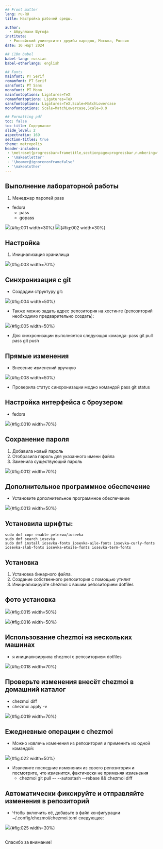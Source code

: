 ```yaml
---
## Front matter
lang: ru-RU
title: Настройка рабочей среды.

author:
  - Абдуллахи Шугофа
institute:
  - Российский университет дружбы народов, Москва, Россия
date: 16 март 2024

## i18n babel
babel-lang: russian
babel-otherlangs: english

## Fonts
mainfont: PT Serif
romanfont: PT Serif
sansfont: PT Sans
monofont: PT Mono
mainfontoptions: Ligatures=TeX
romanfontoptions: Ligatures=TeX
sansfontoptions: Ligatures=TeX,Scale=MatchLowercase
monofontoptions: Scale=MatchLowercase,Scale=0.9

## Formatting pdf
toc: false
toc-title: Содержание
slide_level: 2
aspectratio: 169
section-titles: true
theme: metropolis
header-includes:
 - \metroset{progressbar=frametitle,sectionpage=progressbar,numbering=fraction}
 - '\makeatletter'
 - '\beamer@ignorenonframefalse'
 - '\makeatother'
---
```


## Выполнение лабораторной работы
1. Менеджер паролей pass
 - fedora 
   - pass
   - gopass

![ ](image/1.jpg){#fig:001 width=30%}       ![ ](image/2.jpg){#fig:002 width=30%}

## Настройка
1. Инициализация хранилища

![ ](image/3.jpg){#fig:003 width=70%}

## Синхронизация с git
- Создадим структуру git:

![ ](image/4.jpg){#fig:004 width=50%}

- Также можно задать адрес репозитория на хостинге (репозиторий необходимо предварительно создать):

 ![ ](image/5.jpg){#fig:005 width=50%}

- Для синхронизации выполняется следующая команда:
     pass git pull
     pass git push

## Прямые изменения

- Внесение изменений вручную

 ![ ](image/8.jpg){#fig:008 width=50%}

- Проверила статус синхронизации модно командой
     pass git status

## Настройка интерфейса с броузером

- fedora

 ![ ](image/10.jpg){#fig:0010 width=70%}

## Сохранение пароля
1. Добавила новый пароль
2. Отобразила пароль для указанного имени файла
3. Заменила существующий пароль

![ ](image/12.jpg){#fig:0012 width=70%}

## Дополнительное программное обеспечение
- Установите дополнительное программное обеспечение

![ ](image/13.jpg){#fig:0013 width=50%}

## Установила шрифты:
  
    sudo dnf copr enable peterwu/iosevka
    sudo dnf search iosevka
    sudo dnf install iosevka-fonts iosevka-aile-fonts iosevka-curly-fonts iosevka-slab-fonts iosevka-etoile-fonts iosevka-term-fonts

## Установка

1. Установка бинарного файла.
2. Создание собственного репозитория с помощью утилит
3. Инициализируйте chezmoi с вашим репозиторием dotfiles

## фото установка

![ ](image/15.jpg){#fig:0015 width=50%}

![ ](image/16.jpg){#fig:0016 width=50%}

## Использование chezmoi на нескольких машинах

- я инициализируила chezmoi c репозиторием dotfiles

![ ](image/18.jpg){#fig:0018 width=70%}

## Проверьте изменения внесёт chezmoi в домашний каталог
- chezmoi diff
- chezmoi apply -v

![ ](image/19.jpg){#fig:0019 width=70%}

## Ежедневные операции c chezmoi

- Можно извлечь изменения из репозитория и применить их одной командой:

![ ](image/22.jpg){#fig:022 width=50%}
 
- Извлеките последние изменения из своего репозитория и посмотрите, что изменится, фактически не применяя изменения
  - chezmoi git pull -- --autostash --rebase && chezmoi diff

## Автоматически фиксируйте и отправляйте изменения в репозиторий

- Чтобы включить её, добавьте в файл конфигурации ~/.config/chezmoi/chezmoi.toml следующее:

![ ](image/25.jpg){#fig:025 width=30%}

##
Спасибо за внимание!




